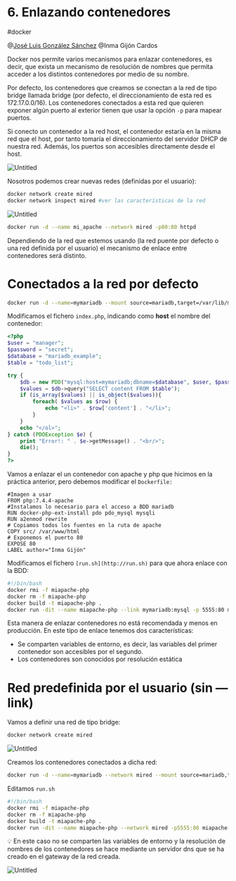# 6. Enlazando contenedores

#docker 


@[José Luis González Sánchez](https://github.com/joseluisgs)    @Inma Gijón Cardos

Docker nos permite varios mecanismos para enlazar contenedores, es decir, que exista un mecanismo de resolución de nombres que permita acceder a los distintos contenedores por medio de su nombre.

Por defecto, los contenedores que creamos se conectan a la red de tipo bridge llamada bridge (por defecto, el direccionamiento de esta red es 172.17.0.0/16). Los contenedores conectados a esta red que quieren exponer algún puerto al exterior tienen que usar la opción `-p` para mapear puertos.

Si conecto un contenedor a la red host, el contenedor estaría en la misma red que el host, por tanto tomaría el direccionamiento del servidor DHCP de nuestra red. Además, los puertos son accesibles directamente desde el host.

![Untitled](400%20🌋%20Implantación%20de%20aplicaciones%20web/6%20Introducción%20a%20Docker/6%20Enlazando%20contenedores/Untitled.png)

Nosotros podemos crear nuevas redes (definidas por el usuario):

```bash
docker network create mired
docker network inspect mired #ver las características de la red
```

![Untitled](400%20🌋%20Implantación%20de%20aplicaciones%20web/6%20Introducción%20a%20Docker/6%20Enlazando%20contenedores/Untitled%201.png)

```bash
docker run -d --name mi_apache --network mired -p80:80 httpd
```

Dependiendo de la red que estemos usando (la red puente por defecto o una red definida por el usuario) el mecanismo de enlace entre contenedores será distinto.

# Conectados a la red por defecto

```bash
docker run -d --name=mymariadb --mount source=mariadb,target=/var/lib/mysql -eMYSQL_ROOT_PASSWORD=secret -eMYSQL_DATABASE=mariadb_example -eMYSQL_USER=manager -eMYSQL_PASSWORD=secret mariadb:latest
```

Modificamos el fichero `index.php`, indicando como **host** el nombre del contenedor:

```php
<?php
$user = "manager";
$password = "secret";
$database = "mariadb_example";
$table = "todo_list";

try {
    $db = new PDO("mysql:host=mymariadb;dbname=$database", $user, $password);
    $values = $db->query("SELECT content FROM $table");
    if (is_array($values) || is_object($values)){
        foreach( $values as $row) {
            echo "<li>" . $row['content'] . "</li>";
        }
    }
    echo "</ol>";
} catch (PDOException $e) {
    print "Error!: " . $e->getMessage() . "<br/>";
    die();
}
?>
```

Vamos a enlazar el un contenedor con apache y php que hicimos en la práctica anterior, pero debemos modificar el `Dockerfile:`

```docker
#Imagen a usar
FROM php:7.4.4-apache
#Instalamos lo necesario para el acceso a BDD mariadb
RUN docker-php-ext-install pdo pdo_mysql mysqli
RUN a2enmod rewrite
# Copiamos todos los fuentes en la ruta de apache
COPY src/ /var/www/html
# Exponemos el puerto 80
EXPOSE 80
LABEL author="Inma Gijón"
```

Modificamos el fichero `[run.sh](http://run.sh)` para que ahora enlace con la BDD:

```bash
#!/bin/bash
docker rmi -f miapache-php
docker rm -f miapache-php
docker build -t miapache-php .
docker run -dit --name miapache-php --link mymariadb:mysql -p 5555:80 miapache-php
```

Esta manera de enlazar contenedores no está recomendada y menos en producción. En este tipo de enlace tenemos dos características:

- Se comparten variables de entorno, es decir, las variables del primer contenedor son accesibles por el segundo.
- Los contenedores son conocidos por resolución estática

# Red predefinida por el usuario (sin —link)

Vamos a definir una red de tipo bridge:

```php
docker network create mired
```

![Untitled](400%20🌋%20Implantación%20de%20aplicaciones%20web/6%20Introducción%20a%20Docker/6%20Enlazando%20contenedores/Untitled%202.png)

Creamos los contenedores conectados a dicha red:

```bash
docker run -d --name=mymariadb --network mired --mount source=mariadb,target=/var/lib/mysql -eMYSQL_ROOT_PASSWORD=secret -eMYSQL_DATABASE=mariadb_example -eMYSQL_USER=manager -eMYSQL_PASSWORD=secret mariadb:latest
```

Editamos `run.sh`

```bash
#!/bin/bash
docker rmi -f miapache-php
docker rm -f miapache-php
docker build -t miapache-php .
docker run -dit --name miapache-php --network mired -p5555:80 miapache-php
```

<aside>
💡 En este caso no se comparten las variables de entorno y la resolución de nombres de los contenedores se hace mediante un servidor dns que se ha creado en el gateway de la red creada.

</aside>

![Untitled](400%20🌋%20Implantación%20de%20aplicaciones%20web/6%20Introducción%20a%20Docker/6%20Enlazando%20contenedores/Untitled%203.png)